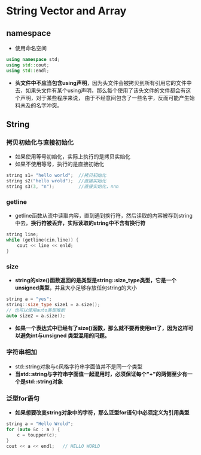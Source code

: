# String Vector and Array

## namespace

- 使用命名空间

```c++
using namespace std;
using std::cout;
using std::endl;
```

- **头文件中不应当包含using声明**，因为头文件会被拷贝到所有引用它的文件中去，如果头文件有某个using声明，那么每个使用了该头文件的文件都会有这个声明，对于某些程序来说，
 由于不经意间包含了一些名字，反而可能产生始料未及的名字冲突。
 
## String

### 拷贝初始化与直接初始化

- 如果使用等号初始化，实际上执行的是拷贝实始化
- 如果不使用等号，执行的是直接初始化

```c++
string s1= "hello world";  //拷贝初始化
string s2("hello wrold");  //直接实始化
string s3(3, "n");         //直接实始化，nnn
```

### getline

- getline函数从流中读取内容，直到遇到换行符，然后读取的内容被存到string中去，**换行符被丢弃，实际读取的string中不含有换行符**

```c++
string line;
while (getline(cin,line)) {
    cout << line << enld;
}
```

### size

- **string的size()函数返回的是类型是string::size_type类型，它是一个unsigned类型**，并且大小足够存放任何string的大小

```c++
string a = "yes";
string::size_type size1 = a.size();
// 也可以使用auto类型推断
auto size2 = a.size();
```

- **如果一个表达式中已经有了size()函数，那么就不要再使用int了，因为这样可以避免int与unsigned 类型混用的问题。**

### 字符串相加

- std::string对象与c风格字符串字面值并不是同一个类型
- **当std::string与字符串字面值一起混用时，必须保证每个"+"的两侧至少有一个是std::string对象**


### 泛型for语句

- **如果想要改变string对象中的字符，那么泛型for语句中必须定义为引用类型**

```c++
string a = "Hello Wrold";
for (auto &c : a ) {
    c = toupper(c);
}
cout << a << endl;   // HELLO WORLD
```





































